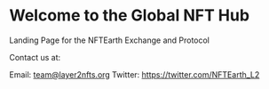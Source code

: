 
# Welcome to the Global NFT Hub

Landing Page for the NFTEarth Exchange and Protocol

Contact us at:

Email: team@layer2nfts.org 
Twitter: https://twitter.com/NFTEarth_L2

